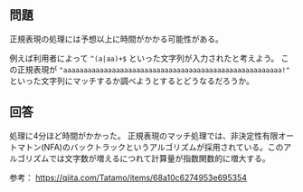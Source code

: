 ## 問題

正規表現の処理には予想以上に時間がかかる可能性がある。

例えば利用者によって `^(a|aa)+$` といった文字列が入力されたと考えよう。
この正規表現が `"aaaaaaaaaaaaaaaaaaaaaaaaaaaaaaaaaaaaaaaaaaaaaaaaaaaaaa!"` といった文字列にマッチするか調べようとするとどうなるだろうか。

## 回答

処理に4分ほど時間がかかった。
正規表現のマッチ処理では、非決定性有限オートマトン(NFA)のバックトラックというアルゴリズムが採用されている。このアルゴリズムでは文字数が増えるにつれて計算量が指数関数的に増大する。

参考：
https://qiita.com/Tatamo/items/68a10c6274953e695354

